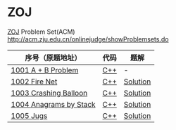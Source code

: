 # ZOJ
[ZOJ](http://acm.zju.edu.cn/onlinejudge/showProblemsets.do) Problem Set(ACM) http://acm.zju.edu.cn/onlinejudge/showProblemsets.do

|序号（原题地址）|代码|题解|
|-|-|-|
|[1001	A + B Problem](http://acm.zju.edu.cn/onlinejudge/showProblem.do?problemCode=1001)|[C++](https://github.com/jerrykcode/ZOJ/blob/master/Vol1/1001/A%20%2B%20B%20Problem.cpp)|-|
|[1002	Fire Net](http://acm.zju.edu.cn/onlinejudge/showProblem.do?problemCode=1002)|[C++](https://github.com/jerrykcode/ZOJ/blob/master/Vol1/1002/Fire%20Net.cpp)|[Solution](https://github.com/jerrykcode/ZOJ/blob/master/Vol1/1002/Solution.md)|
|[1003	Crashing Balloon](http://acm.zju.edu.cn/onlinejudge/showProblem.do?problemCode=1003)|[C++](https://github.com/jerrykcode/ZOJ/blob/master/Vol1/1003/Crashing%20Balloon.cpp)|[Solution](https://github.com/jerrykcode/ZOJ/blob/master/Vol1/1003/Solution.md)|
|[1004 Anagrams by Stack](http://acm.zju.edu.cn/onlinejudge/showProblem.do?problemCode=1004)|[C++](https://github.com/jerrykcode/ZOJ/blob/master/Vol1/1004/Anagrams%20by%20Stack.cpp)|[Solution](https://github.com/jerrykcode/ZOJ/blob/master/Vol1/1004/Solution.md)|
|[1005 Jugs](http://acm.zju.edu.cn/onlinejudge/showProblem.do?problemId=5)|[C++](https://github.com/jerrykcode/ZOJ/blob/master/Vol1/1005/Jugs.cpp)|[Solution](https://github.com/jerrykcode/ZOJ/blob/master/Vol1/1005/Solution.md)|
